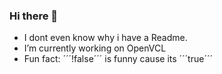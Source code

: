 ### Hi there 👋
- I dont even know why i have a Readme.
- I’m currently working on OpenVCL
- Fun fact: ´´´!false´´´ is funny cause its ´´´true´´´

